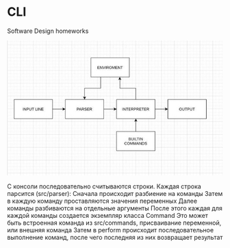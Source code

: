 # CLI
Software Design homeworks

![Data flow diagram](https://github.com/Andreev-Nikita-1/CLI/raw/cli/graf.jpg)

С консоли последовательно считываются строки.
Каждая строка парсится (src/parser):
Сначала происходит разбиение на команды
Затем в каждую команду проставляются значения переменных
Далее команды разбиваются на отдельные аргументы
После этого каждая для каждой команды создается экземпляр класса Command
Это может быть встроенная команда из src/commands, присваивание переменной, или внешняя команда
Затем в perform происходит последовательное выполнение команд, после чего последняя из них возвращает результат
